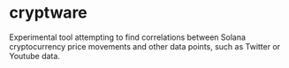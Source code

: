 
# cryptware

Experimental tool attempting to find correlations between Solana cryptocurrency price movements and other data points, such as Twitter or Youtube data.
